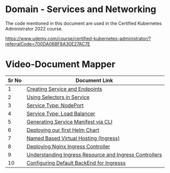 # Domain - Services and Networking

The code mentioned in this document are used in the Certified Kubernetes Administrator 2022 course.

https://www.udemy.com/course/certified-kubernetes-administrator/?referralCode=700DA06BF8A30E27AC7E


# Video-Document Mapper

| Sr No | Document Link |
| ------ | ------ |
| 1 | [Creating Service and Endpoints][PlDa] |
| 2 | [Using Selectors in Service][PlDi] |
| 3 | [Service Type: NodePort][PlDb] |
| 4 | [Service Type: Load Balancer][PlDc]
| 5 | [Generating Service Manifest via CLI][PlDz]
| 6 | [Deploying our first Helm Chart][PlDd] |
| 7 | [Named Based Virtual Hosting (Ingress)][PlDe] |
| 8 | [Deploying Nginx Ingress Controller][PlDf] |
| 9 | [Understanding Ingress Resource and Ingress Controllers][PlDg] |
| 10 | [Configuring Default BackEnd for Ingresss][PlDh] |



   [PlDa]: <https://github.com/zealvora/certified-kubernetes-administrator/blob/master/Domain%203%20-%20Services%20and%20Networking/serviceandendpoints.md>
   [PlDb]: <https://github.com/zealvora/certified-kubernetes-administrator/blob/master/Domain%203%20-%20Services%20and%20Networking/nodeport.md>
   [PlDc]: <https://github.com/zealvora/certified-kubernetes-administrator/blob/master/Domain%203%20-%20Services%20and%20Networking/loadbalancer.md>
  [PlDd]: <https://github.com/zealvora/certified-kubernetes-administrator/blob/master/Domain%203%20-%20Services%20and%20Networking/first-helm-chart.md>
[PlDe]: <https://github.com/zealvora/certified-kubernetes-administrator/blob/master/Domain%203%20-%20Services%20and%20Networking/kplabs-ingress.yaml>
   [PlDf]: <https://github.com/zealvora/certified-kubernetes-administrator/blob/master/Domain%203%20-%20Services%20and%20Networking/deploy-ingress-controller.txt>
   [PlDg]: <https://github.com/zealvora/certified-kubernetes-administrator/blob/master/Domain%202%20-%20Application%20LifeCycle%20Management/jobs.yaml>
   [PlDh]: <https://github.com/zealvora/certified-kubernetes-administrator/blob/master/Domain%203%20-%20Services%20and%20Networking/kplabs-ingress-default-backend.yaml>
   [PlDi]: <https://github.com/zealvora/certified-kubernetes-administrator/blob/master/Domain%203%20-%20Services%20and%20Networking/service-selector.md>
   [PlDz]: <https://github.com/zealvora/certified-kubernetes-administrator/blob/master/Domain%203%20-%20Services%20and%20Networking/service-selector.md>
